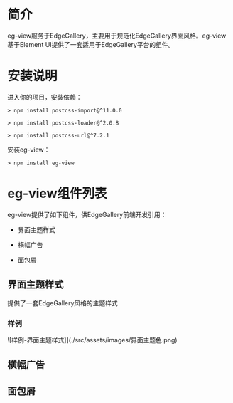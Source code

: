 # 简介

eg-view服务于EdgeGallery，主要用于规范化EdgeGallery界面风格。eg-view基于Element UI提供了一套适用于EdgeGallery平台的组件。

# 安装说明

进入你的项目，安装依赖：

`> npm install postcss-import@^11.0.0`

`> npm install postcss-loader@^2.0.8`

`> npm install postcss-url@^7.2.1`

安装eg-view：

`> npm install eg-view`

# eg-view组件列表

eg-view提供了如下组件，供EdgeGallery前端开发引用：

- 界面主题样式

- 横幅广告

- 面包屑


## 界面主题样式

提供了一套EdgeGallery风格的主题样式

### 样例
![样例-界面主题样式]](./src/assets/images/界面主题色.png)

## 横幅广告

## 面包屑

